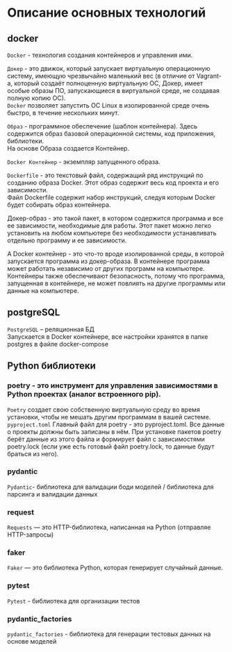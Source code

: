 # Описание основных технологий

## docker

`Docker` - технология создания контейнеров и управления ими.

`Докер` - это движок, который запускает виртуальную операционную систему, имеющую чрезвычайно маленький вес (в отличие
от Vagrant-а, который создаёт полноценную виртуальную ОС, Докер, имеет особые образы ПО, запускающиеся в виртуальной
среде, не создавая полную копию ОС).  
`Docker` позволяет запустить ОС Linux в изолированной среде очень быстро, в течение нескольких минут.

`Образ` - программное обеспечение (шаблон контейнера). Здесь содержится образ базовой операционной системы, код
приложения, библиотеки.  
На основе Образа создается Контейнер.

`Docker Контейнер` - экземпляр запущенного образа.

`Dockerfile` - это текстовый файл, содержащий ряд инструкций по созданию образа Docker. Этот образ содержит весь код
проекта и его зависимости.  
Файл Dockerfile содержит набор инструкций, следуя которым Docker будет собирать образ контейнера.

Докер-образ - это такой пакет, в котором содержится программа и все ее зависимости, необходимые для работы. Этот пакет
можно легко установить на любом компьютере без необходимости устанавливать отдельно программу и ее зависимости.

А Docker контейнер - это что-то вроде изолированной среды, в которой запускается программа из докер-образа. В контейнере
программа может работать независимо от других программ на компьютере. Контейнеры также обеспечивают безопасность, потому
что программа, запущенная в контейнере, не может повлиять на другие программы или данные на компьютере.

## postgreSQL

`PostgreSQL` – реляционная БД  
Запускается в Docker контейнере, все настройки хранятся в папке postgres в файле docker-compose

## Python библиотеки

### poetry - это инструмент для управления зависимостями в Python проектах (аналог встроенного pip).

`Poetry` создает свою собственную виртуальную среду во время установки, чтобы не мешать другим программам в вашей
системе.  
`pyproject.toml`
Главный файл для poetry - это pyproject.toml. Все данные о проекты должны быть записаны в нём. При установке пакетов
poetry берёт данные из этого файла и формирует файл с зависимостями poetry.lock (если уже есть готовый файл poetry.lock,
то данные будут браться из него).

### pydantic

`Pydantic`- библиотека для валидации боди моделей / библиотека для парсинга и валидации данных

### request

`Requests` — это HTTP-библиотека, написанная на Python (отправляе HTTP-запросы)

### faker

`Faker` — это библиотека Python, которая генерирует случайный данные.

### pytest

`Pytest` - библиотека для организации тестов

### pydantic_factories

`pydantic_factories` - библиотека для генерации тестовых данных на основе моделей
